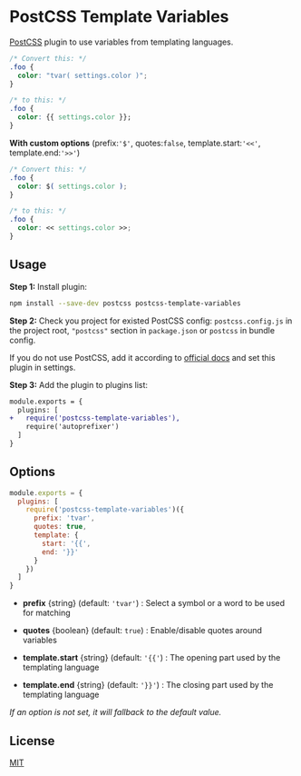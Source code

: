 # PostCSS Template Variables

[PostCSS] plugin to use variables from templating languages.

[PostCSS]: https://github.com/postcss/postcss

```css
/* Convert this: */
.foo {
  color: "tvar( settings.color )";
}

/* to this: */
.foo {
  color: {{ settings.color }};
}
```

**With custom options** (prefix:`'$'`, quotes:`false`, template.start:`'<<'`, template.end:`'>>'`)
```css
/* Convert this: */
.foo {
  color: $( settings.color );
}

/* to this: */
.foo {
  color: << settings.color >>;
}
```

## Usage

**Step 1:** Install plugin:

```sh
npm install --save-dev postcss postcss-template-variables
```

**Step 2:** Check you project for existed PostCSS config: `postcss.config.js`
in the project root, `"postcss"` section in `package.json`
or `postcss` in bundle config.

If you do not use PostCSS, add it according to [official docs]
and set this plugin in settings.

**Step 3:** Add the plugin to plugins list:

```diff
module.exports = {
  plugins: [
+   require('postcss-template-variables'),
    require('autoprefixer')
  ]
}
```

[official docs]: https://github.com/postcss/postcss#usage

## Options

```js
module.exports = {
  plugins: [
    require('postcss-template-variables')({
      prefix: 'tvar',
      quotes: true,
      template: {
        start: '{{',
        end: '}}'
      }
    })
  ]
}
```

- **prefix** {string} (default: `'tvar'`) : Select a symbol or a word to be used for matching

- **quotes** {boolean} (default: `true`) : Enable/disable quotes around variables

- **template.start** {string} (default: `'{{'`) : The opening part used by the templating language

- **template.end** {string} (default: `'}}'`) : The closing part used by the templating language

*If an option is not set, it will fallback to the default value.*

## License

[MIT](./LICENSE)